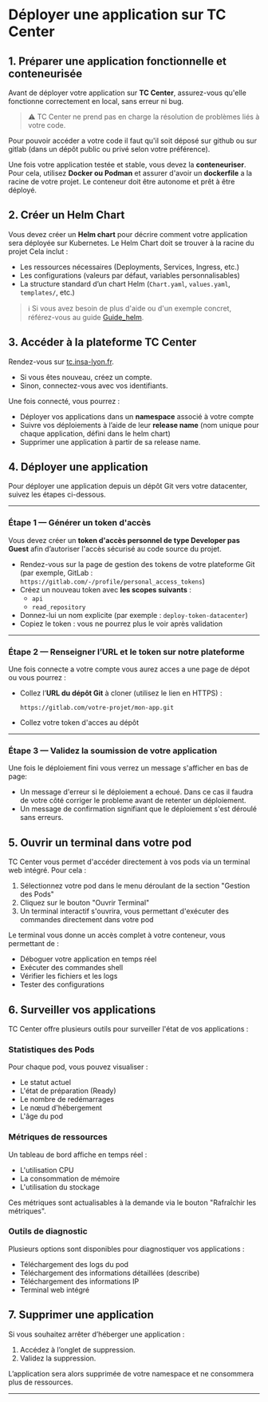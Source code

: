 # Déployer une application sur TC Center

## 1. Préparer une application fonctionnelle et conteneurisée

Avant de déployer votre application sur **TC Center**, assurez-vous qu'elle fonctionne correctement en local, sans erreur ni bug.  
> ⚠️ TC Center ne prend pas en charge la résolution de problèmes liés à votre code.

Pour pouvoir accéder a votre code il faut qu'il soit déposé sur github ou sur gitlab (dans un dépôt public ou privé selon votre préférence).

Une fois votre application testée et stable, vous devez la **conteneuriser**.  
Pour cela, utilisez **Docker ou Podman** et assurer d'avoir un **dockerfile** a la racine de votre projet. Le conteneur doit être autonome et prêt à être déployé.

## 2. Créer un Helm Chart

Vous devez créer un **Helm chart** pour décrire comment votre application sera déployée sur Kubernetes.
Le Helm Chart doit se trouver à la racine du projet
Cela inclut :
- Les ressources nécessaires (Deployments, Services, Ingress, etc.)
- Les configurations (valeurs par défaut, variables personnalisables)
- La structure standard d’un chart Helm (`Chart.yaml`, `values.yaml`, `templates/`, etc.)


> ℹ️ Si vous avez besoin de plus d'aide ou d'un exemple concret, référez-vous au guide [Guide_helm](https://github.com/CharlesBouquet1011/TC_Center/blob/main/docs/utilisateur/Guide_helm.md).

## 3. Accéder à la plateforme TC Center

Rendez-vous sur [tc.insa-lyon.fr](https://tc.insa-lyon.fr).

- Si vous êtes nouveau, créez un compte.
- Sinon, connectez-vous avec vos identifiants.

Une fois connecté, vous pourrez :
- Déployer vos applications dans un **namespace** associé à votre compte
- Suivre vos déploiements à l’aide de leur **release name** (nom unique pour chaque application, défini dans le helm chart)
- Supprimer une application à partir de sa release name.

## 4. Déployer une application

Pour déployer une application depuis un dépôt Git vers votre datacenter, suivez les étapes ci-dessous.

---

### Étape 1 — Générer un token d'accès

Vous devez créer un **token d'accès personnel de type Developer pas Guest** afin d’autoriser l'accès sécurisé au code source du projet.

- Rendez-vous sur la page de gestion des tokens de votre plateforme Git (par exemple, GitLab : `https://gitlab.com/-/profile/personal_access_tokens`)
- Créez un nouveau token avec **les scopes suivants** :
  - `api`
  - `read_repository`
- Donnez-lui un nom explicite (par exemple : `deploy-token-datacenter`)
- Copiez le token : vous ne pourrez plus le voir après validation

---

### Étape 2 — Renseigner l’URL et le token sur notre plateforme

Une fois connecte a votre compte vous aurez acces a une page de dépot ou vous pourrez :

- Collez l’**URL du dépôt Git** à cloner (utilisez le lien en HTTPS) :
  ```text
  https://gitlab.com/votre-projet/mon-app.git
  ```
- Collez votre token d'acces au dépôt

---

### Étape 3 — Validez la soumission de votre application

Une fois le déploiement fini vous verrez un message s'afficher en bas de page:

- Un message d'erreur si le déploiement a echoué. Dans ce cas il faudra de votre côté corriger le probleme avant de retenter un déploiement.
- Un message de confirmation signifiant que le déploiement s'est déroulé sans erreurs.


## 5. Ouvrir un terminal dans votre pod

TC Center vous permet d'accéder directement à vos pods via un terminal web intégré. Pour cela :

1. Sélectionnez votre pod dans le menu déroulant de la section "Gestion des Pods"
2. Cliquez sur le bouton "Ouvrir Terminal"
3. Un terminal interactif s'ouvrira, vous permettant d'exécuter des commandes directement dans votre pod

Le terminal vous donne un accès complet à votre conteneur, vous permettant de :
- Déboguer votre application en temps réel
- Exécuter des commandes shell
- Vérifier les fichiers et les logs
- Tester des configurations

## 6. Surveiller vos applications

TC Center offre plusieurs outils pour surveiller l'état de vos applications :

### Statistiques des Pods
Pour chaque pod, vous pouvez visualiser :
- Le statut actuel
- L'état de préparation (Ready)
- Le nombre de redémarrages
- Le nœud d'hébergement
- L'âge du pod

### Métriques de ressources
Un tableau de bord affiche en temps réel :
- L'utilisation CPU
- La consommation de mémoire
- L'utilisation du stockage

Ces métriques sont actualisables à la demande via le bouton "Rafraîchir les métriques".

### Outils de diagnostic
Plusieurs options sont disponibles pour diagnostiquer vos applications :
- Téléchargement des logs du pod
- Téléchargement des informations détaillées (describe)
- Téléchargement des informations IP
- Terminal web intégré


## 7. Supprimer une application

Si vous souhaitez arrêter d’héberger une application :

1. Accédez à l’onglet de suppression.
2. Validez la suppression.

L’application sera alors supprimée de votre namespace et ne consommera plus de ressources.

---
